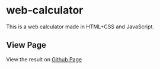 # web-calculator
This is a web calculator made in HTML+CSS and JavaScript.
## View Page
View the result on [Github Page](https://ivano9.github.io/web-calculator/)